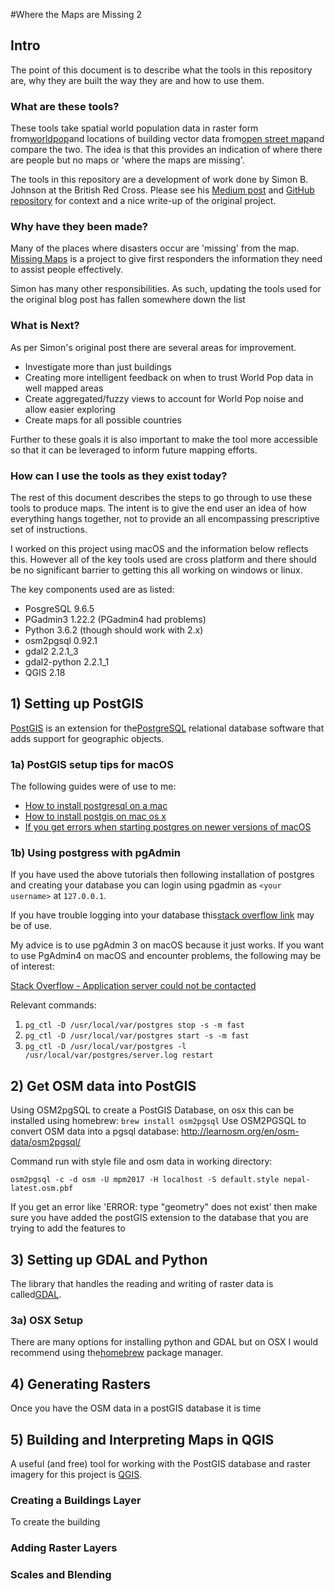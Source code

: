#Where the Maps are Missing 2

## Intro
The point of this document is to describe what the tools in this repository are, 
why they are built the way they are and how to use them.

### What are these tools?
These tools take spatial world population data in raster form from[worldpop](http://www.worldpop.org.uk)and locations of building vector data from[open street map](https://www.openstreetmap.org)and compare the two.
The idea is that this provides an indication of where there are people but no maps or 'where the maps are missing'.

The tools in this repository are a development of work done by Simon B. Johnson at the British Red Cross. Please see his 
[Medium post](https://medium.com/@Simon_B_Johnson/where-are-the-maps-missing-b22ceedb26f3#.l8rzisyu1)
and
[GitHub repository](https://github.com/SimonbJohnson/missingmaps_whatsmissing)
for context and a nice write-up of the original project.

### Why have they been made?

Many of the places where disasters occur are 'missing' from the map. 
 [Missing Maps](http://www.missingmaps.org) is a project to give first responders the information they need to assist 
 people effectively. 
 
 Simon has many other responsibilities. As such, updating the tools used for the original blog post has 
fallen somewhere down the list

### What is Next?
As per Simon's original post there are several areas for improvement.
* Investigate more than just buildings
* Creating more intelligent feedback on when to trust World Pop data in well mapped areas
* Create aggregated/fuzzy views to account for World Pop noise and allow easier exploring
* Create maps for all possible countries

Further to these goals it is also important to make the tool more accessible so that it can be leveraged to inform future
mapping efforts.

### How can I use the tools as they exist today?

The rest of this document describes the steps to go through to use these tools to produce maps. The intent is to give the
end user an idea of how everything hangs together, not to provide an all encompassing prescriptive set of instructions.

I worked on this project using macOS and the information below reflects this. However all of the key tools used are cross
platform and there should be no significant barrier to getting this all working on windows or linux.

The key components used are as listed:
* PosgreSQL 9.6.5
* PGadmin3 1.22.2 (PGadmin4 had problems)
* Python 3.6.2 (though should work with 2.x)
* osm2pgsql 0.92.1
* gdal2 2.2.1_3
* gdal2-python 2.2.1_1
* QGIS 2.18

## 1) Setting up PostGIS
[PostGIS](http://www.postgis.org) is an extension for the[PostgreSQL](https://www.postgresql.org) relational database 
software that adds support for geographic objects. 

### 1a) PostGIS setup tips for macOS
The following guides were of use to me:
* [How to install postgresql on a mac](https://launchschool.com/blog/how-to-install-postgresql-on-a-mac)
* [How to install postgis on mac os x](https://morphocode.com/how-to-install-postgis-on-mac-os-x/)
* [If you get errors when starting postgres on newer versions of macOS](https://stackoverflow.com/questions/25970132/pg-tblspc-missing-after-installation-of-latest-version-of-os-x-yosemite-or-el)


### 1b) Using postgress with pgAdmin

If you have used the above tutorials then following installation of postgres and creating your database you can 
login using pgadmin as `<your username>` at `127.0.0.1`. 

If you have trouble logging into your database this[stack overflow link](https://stackoverflow.com/questions/11919391/postgresql-error-fatal-role-username-does-not-exist)
may be of use.


My advice is to use pgAdmin 3 on macOS because it just works. 
If you want to use PgAdmin4 on macOS and encounter problems, the following may be of interest:

[Stack Overflow - Application server could not be contacted](https://stackoverflow.com/questions/43211296/pgadmin4-postgresql-application-server-could-not-be-contacted)
 
 Relevant commands:
1) `pg_ctl -D /usr/local/var/postgres stop -s -m fast`
2) `pg_ctl -D /usr/local/var/postgres start -s -m fast`
3) `pg_ctl -D /usr/local/var/postgres -l /usr/local/var/postgres/server.log restart`


## 2) Get OSM data into PostGIS
Using OSM2pgSQL to create a PostGIS Database, on osx this can be installed using homebrew: 
`brew install osm2pgsql`
Use OSM2PGSQL to convert OSM data into a pgsql database:
http://learnosm.org/en/osm-data/osm2pgsql/


Command run with style file and osm data in working directory: 

`osm2pgsql -c -d osm -U mpm2017 -H localhost -S default.style nepal-latest.osm.pbf` 

If you get an error like 'ERROR:  type "geometry" does not exist' then make sure you have added the postGIS extension to the database that you are trying to add the features to

## 3) Setting up GDAL and Python
The library that handles the reading and writing of raster data is called[GDAL](http://www.gdal.org). 

### 3a) OSX Setup
There are many options for installing python and GDAL but on OSX I would recommend using the[homebrew](https://brew.sh) package manager.


## 4) Generating Rasters
Once you have the OSM data in a postGIS database it is time 


## 5) Building and Interpreting Maps in QGIS
A useful (and free) tool for working with the PostGIS database and raster imagery for this project is [QGIS](http://qgis.org).


### Creating a Buildings Layer 
To create the building 
### Adding Raster Layers

### Scales and Blending